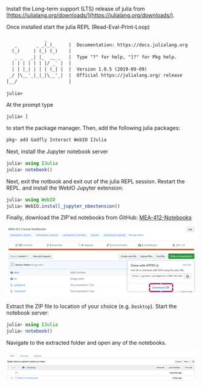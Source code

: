 Install the Long-term support (LTS) release of julia from [https://julialang.org/downloads/](https://julialang.org/downloads/). 

Once installed start the julia REPL (Read-Eval-Print-Loop)

```
              _
   _       _ _(_)_     |  Documentation: https://docs.julialang.org
  (_)     | (_) (_)    |
   _ _   _| |_  __ _   |  Type "?" for help, "]?" for Pkg help.
  | | | | | | |/ _` |  |
  | | |_| | | | (_| |  |  Version 1.0.5 (2019-09-09)
 _/ |\__'_|_|_|\__'_|  |  Official https://julialang.org/ release
|__/                   |

julia>
```

At the prompt type 

```
julia> ]
```
to start the package manager. Then, add the following julia packages:

```julia
pkg> add Gadfly Interact WebIO IJulia
```

Next, install the Jupyter notebook server
```julia
julia> using IJulia
julia> notebook()
```
Next, exit the notbook and exit out of the julia REPL session. Restart the REPL.
and install the WebIO Jupyter extension:

```julia
julia> using WebIO
julia> WebIO.install_jupyter_nbextension()
```
Finally, download the ZIP'ed notebooks from GitHub: [MEA-412-Notebooks](https://github.com/mdpetters/MEA-412-Notebooks)

![alt text](figures/notebook_zip.png)

Extract the ZIP file to location of your choice (e.g. ```Desktop```). 
Start the notebook server:

```julia
julia> using IJulia
julia> notebook()
```

Navigate to the extracted folder and open any of the notebooks.

![alt text](figures/Desktop.png)